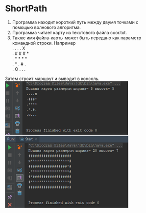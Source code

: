 # ShortPath
1. Программа находит короткий путь между двумя точками с помощью волнового алгоритма.
2. Программа читает карту из текстового файла coor.txt.
3. Также имя файла-карты может быть передано как параметр командной строки.
Например<br>
.	.	.	. X<br>
.	#	#	#	*<br>
.	*	*	*	*<br>
.	*	.	#	.<br>
.	О	.	.	.<br>

Затем строит маршрут и выводит в консоль.
![Пример 1](https://github.com/Xangithub/ShortPath/blob/master/screen1.png)
![Пример 2](https://github.com/Xangithub/ShortPath/blob/master/screen2.png)
